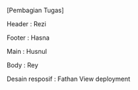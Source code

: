 [Pembagian Tugas]

Header : Rezi

Footer : Hasna

Main : Husnul

Body : Rey

Desain resposif : Fathan
View deployment
